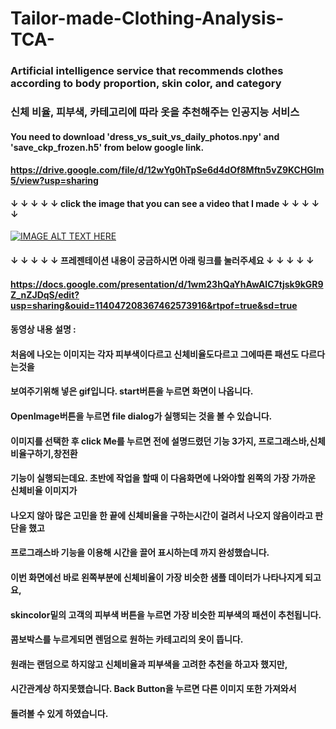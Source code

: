 # Tailor-made-Clothing-Analysis-TCA-

### Artificial intelligence service that recommends clothes according to body proportion, skin color, and category
### 신체 비율, 피부색, 카테고리에 따라 옷을 추천해주는 인공지능 서비스

#### You need to download 'dress_vs_suit_vs_daily_photos.npy' and 'save_ckp_frozen.h5' from below google link.

#### https://drive.google.com/file/d/12wYg0hTpSe6d4dOf8Mftn5vZ9KCHGIm5/view?usp=sharing

####  ↓ ↓ ↓ ↓ ↓  click the image that you can see a video that I made ↓ ↓ ↓ ↓ ↓  

[![IMAGE ALT TEXT HERE](https://img.youtube.com/vi/N2lOb7Yzhlw/0.jpg)](https://www.youtube.com/watch?v=N2lOb7Yzhlw)

#### ↓ ↓ ↓ ↓ ↓ 프레젠테이션 내용이 궁금하시면 아래 링크를 눌러주세요  ↓ ↓ ↓ ↓ ↓

#### https://docs.google.com/presentation/d/1wm23hQaYhAwAlC7tjsk9kGR9Z_nZJDqS/edit?usp=sharing&ouid=114047208367462573916&rtpof=true&sd=true


#### 동영상 내용 설명 :
#### 처음에 나오는 이미지는 각자 피부색이다르고 신체비율도다르고 그에따른 패션도 다르다는것을
#### 보여주기위해 넣은 gif입니다. start버튼을 누르면 화면이 나옵니다.
#### OpenImage버튼을 누르면 file dialog가 실행되는 것을 볼 수 있습니다.

#### 이미지를 선택한 후 click Me를 누르면 전에 설명드렸던 기능 3가지, 프로그래스바,신체비율구하기,창전환
#### 기능이 실행되는데요. 초반에 작업을 할때 이 다음화면에 나와야할 왼쪽의 가장 가까운 신체비율 이미지가
#### 나오지 않아 많은 고민을 한 끝에 신체비율을 구하는시간이 걸려서 나오지 않음이라고 판단을 했고
#### 프로그래스바 기능을 이용해 시간을 끌어 표시하는데 까지 완성했습니다.

#### 이번 화면에선 바로 왼쪽부분에 신체비율이 가장 비슷한 샘플 데이터가 나타나지게 되고요,
#### skincolor밑의 고객의 피부색 버튼을 누르면 가장 비슷한 피부색의 패션이 추천됩니다.
#### 콤보박스를 누르게되면 렌덤으로 원하는 카테고리의 옷이 뜹니다.
#### 원래는 랜덤으로 하지않고 신체비율과 피부색을 고려한 추천을 하고자 했지만,
#### 시간관계상 하지못했습니다. Back Button을 누르면 다른 이미지 또한 가져와서
#### 돌려볼 수 있게 하였습니다.
